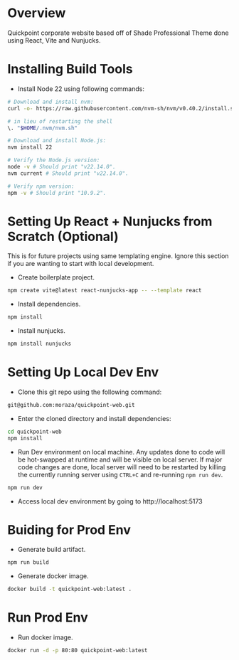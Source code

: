 # Overview

Quickpoint corporate website based off of Shade Professional Theme done using React, Vite and Nunjucks.

# Installing Build Tools

- Install Node 22 using following commands:
```bash
# Download and install nvm:
curl -o- https://raw.githubusercontent.com/nvm-sh/nvm/v0.40.2/install.sh | bash

# in lieu of restarting the shell
\. "$HOME/.nvm/nvm.sh"

# Download and install Node.js:
nvm install 22

# Verify the Node.js version:
node -v # Should print "v22.14.0".
nvm current # Should print "v22.14.0".

# Verify npm version:
npm -v # Should print "10.9.2".
```

# Setting Up React + Nunjucks from Scratch (Optional)

This is for future projects using same templating engine. Ignore this section if you are wanting to start with local development.

- Create boilerplate project.
```bash
npm create vite@latest react-nunjucks-app -- --template react
```
- Install dependencies.
```bash
npm install
```
- Install nunjucks.
```bash
npm install nunjucks
```

# Setting Up Local Dev Env

- Clone this git repo using the following command:
```bash
git@github.com:moraza/quickpoint-web.git
```
- Enter the cloned directory and install dependencies:
```bash
cd quickpoint-web
npm install
```
- Run Dev environment on local machine. Any updates done to code will be hot-swapped at runtime and will be visible on local server. If major code changes are done, local server will need to be restarted by killing the currently running server using `CTRL+C` and re-running `npm run dev`.
```bash
npm run dev
```
- Access local dev environment by going to http://localhost:5173

# Buiding for Prod Env

- Generate build artifact.
```bash
npm run build
```
- Generate docker image.
```bash
docker build -t quickpoint-web:latest .
```

# Run Prod Env
- Run docker image.
```bash
docker run -d -p 80:80 quickpoint-web:latest
```